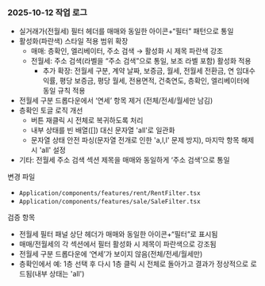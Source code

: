 ### 2025-10-12 작업 로그

- 실거래가(전월세) 필터 헤더를 매매와 동일한 아이콘+“필터” 패턴으로 통일
- 활성화(파란색) 스타일 적용 범위 확장
  - 매매: 층확인, 엘리베이터, 주소 검색 → 활성화 시 제목 파란색 강조
  - 전월세: 주소 검색(라벨을 “주소 검색”으로 통일, 보조 라벨 포함) 활성화 적용
    - 추가 확장: 전월세 구분, 계약 날짜, 보증금, 월세, 전월세 전환금, 연 임대수익률, 평당 보증금, 평당 월세, 전용면적, 건축연도, 층확인, 엘리베이터에 동일 규칙 적용
- 전월세 구분 드롭다운에서 ‘연세’ 항목 제거 (전체/전세/월세만 남김)
- 층확인 토글 로직 개선
  - 버튼 재클릭 시 전체로 복귀하도록 처리
  - 내부 상태를 빈 배열([]) 대신 문자열 'all'로 일관화
  - 문자열 상태 안전 파싱(문자열 전개로 인한 'a,l,l' 문제 방지), 마지막 항목 해제 시 'all' 설정
- 기타: 전월세 주소 검색 섹션 제목을 매매와 동일하게 ‘주소 검색’으로 통일

변경 파일
- `Application/components/features/rent/RentFilter.tsx`
- `Application/components/features/sale/SaleFilter.tsx`

검증 항목
- 전월세 필터 패널 상단 헤더가 매매와 동일한 아이콘+“필터”로 표시됨
- 매매/전월세의 각 섹션에서 필터 활성화 시 제목이 파란색으로 강조됨
- 전월세 구분 드롭다운에 ‘연세’가 보이지 않음(전체/전세/월세만)
- 층확인에서 예: 1층 선택 후 다시 1층 클릭 시 전체로 돌아가고 결과가 정상적으로 로드됨(내부 상태는 'all')

